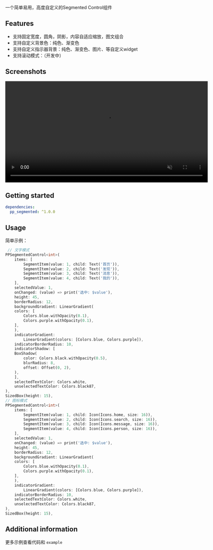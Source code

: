 
一个简单易用，高度自定义的Segmented Control组件

## Features

- 支持固定宽度，圆角，阴影，内容自适应缩放，图文组合
- 支持自定义背景色：纯色、渐变色
- 支持自定义指示器背景：纯色、渐变色、图片、等自定义widget
- 支持滚动模式：（开发中）

## Screenshots

<video autoplay muted loop playsinline width="640">
  <source src="screenshots/video.mp4" type="video/mp4">
  <a href="screenshots/video.mp4">播放视频</a>
</video>

## Getting started

```yaml
dependencies:
  pp_segmented: ^1.0.0
```

## Usage

简单示例：

```dart
 // 文字模式
PPSegmentedControl<int>(
    items: [
        SegmentItem(value: 1, child: Text('首页')),
        SegmentItem(value: 2, child: Text('发现')),
        SegmentItem(value: 3, child: Text('消息')),
        SegmentItem(value: 4, child: Text('我的')),
    ],
    selectedValue: 1,
    onChanged: (value) => print('选中: $value'),
    height: 45,
    borderRadius: 12,
    backgroundGradient: LinearGradient(
    colors: [
        Colors.blue.withOpacity(0.1),
        Colors.purple.withOpacity(0.1),
    ],
    ),
    indicatorGradient:
        LinearGradient(colors: [Colors.blue, Colors.purple]),
    indicatorBorderRadius: 10,
    indicatorShadow: [
    BoxShadow(
        color: Colors.black.withOpacity(0.5),
        blurRadius: 8,
        offset: Offset(0, 2),
    ),
    ],
    selectedTextColor: Colors.white,
    unselectedTextColor: Colors.black87,
),
SizedBox(height: 15),
// 图标模式
PPSegmentedControl<int>(
    items: [
        SegmentItem(value: 1, child: Icon(Icons.home, size: 16)),
        SegmentItem(value: 2, child: Icon(Icons.search, size: 16)),
        SegmentItem(value: 3, child: Icon(Icons.message, size: 16)),
        SegmentItem(value: 4, child: Icon(Icons.person, size: 16)),
    ],
    selectedValue: 1,
    onChanged: (value) => print('选中: $value'),
    height: 45,
    borderRadius: 12,
    backgroundGradient: LinearGradient(
    colors: [
        Colors.blue.withOpacity(0.1),
        Colors.purple.withOpacity(0.1),
    ],
    ),
    indicatorGradient:
        LinearGradient(colors: [Colors.blue, Colors.purple]),
    indicatorBorderRadius: 10,
    selectedTextColor: Colors.white,
    unselectedTextColor: Colors.black87,
),
SizedBox(height: 15),
```

## Additional information

更多示例查看代码和 `example`
